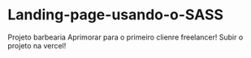 # Landing-page-usando-o-SASS
 Projeto barbearia
Aprimorar para o primeiro clienre freelancer!
Subir o projeto na vercel!
